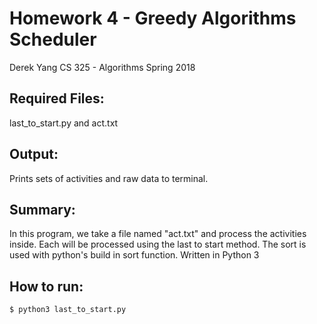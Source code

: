 # Homework 4 - Greedy Algorithms Scheduler
Derek Yang
CS 325 - Algorithms
Spring 2018

## Required Files:
last_to_start.py and act.txt

## Output:
Prints sets of activities and raw data to terminal.

## Summary:
In this program, we take a file named "act.txt" and process
the activities inside.  Each will be processed using the
last to start method.  The sort is used with python's
build in sort function.
Written in Python 3

## How to run:
``` bash
$ python3 last_to_start.py
```